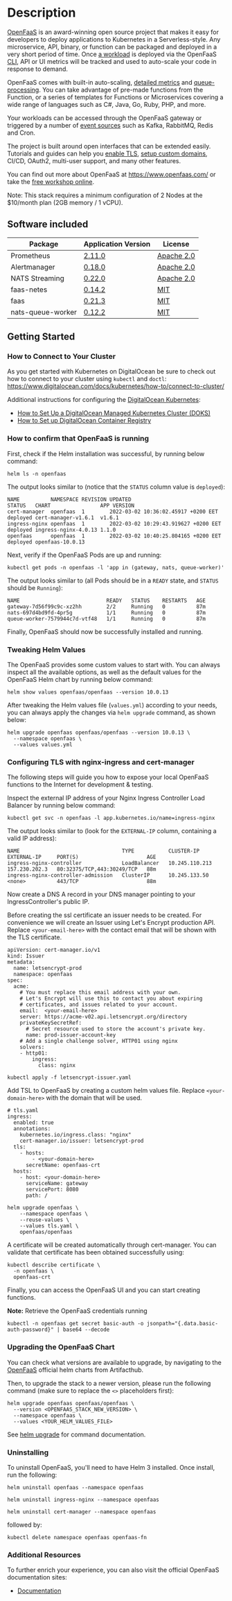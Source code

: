 # Description

[OpenFaaS](https://docs.openfaas.com/) is an award-winning open source project that makes it easy for developers to deploy applications to Kubernetes in a Serverless-style. Any microservice, API, binary, or function can be packaged and deployed in a very short period of time. Once [a workload](https://docs.openfaas.com/reference/workloads/) is deployed via the OpenFaaS [CLI](https://docs.openfaas.com/cli/install/), API or UI metrics will be tracked and used to auto-scale your code in response to demand.

OpenFaaS comes with built-in auto-scaling, [detailed metrics](https://docs.openfaas.com/architecture/metrics/) and [queue-processing](https://docs.openfaas.com/reference/async/). You can take advantage of pre-made functions from the Function, or a series of templates for Functions or Microservices covering a wide range of languages such as C#, Java, Go, Ruby, PHP, and more.

Your workloads can be accessed through the OpenFaaS gateway or triggered by a number of [event sources](https://docs.openfaas.com/reference/triggers/) such as Kafka, RabbitMQ, Redis and Cron.

The project is built around open interfaces that can be extended easily. Tutorials and guides can help you [enable TLS](https://docs.openfaas.com/reference/ssl/kubernetes-with-cert-manager/), [setup custom domains](https://docs.openfaas.com/reference/ssl/kubernetes-with-cert-manager/#20-ssl-and-custom-domains-for-functions), CI/CD, OAuth2, multi-user support, and many other features.

You can find out more about OpenFaaS at <https://www.openfaas.com/> or take the [free workshop online](https://github.com/openfaas/workshop/).

Note: This stack requires a minimum configuration of 2 Nodes at the $10/month plan (2GB memory / 1 vCPU).

## Software included

| Package               | Application Version   |License                                                                                    |
| ---| ---- | ------------- |
| Prometheus | [2.11.0](https://github.com/prometheus/prometheus/releases/tag/v2.11.0) | [Apache 2.0](https://github.com/prometheus/prometheus/blob/master/LICENSE) |
| Alertmanager | [0.18.0](https://github.com/prometheus/alertmanager/releases/tag/v0.18.0) | [Apache 2.0](https://github.com/prometheus/prometheus/blob/master/LICENSE) |
| NATS Streaming | [0.22.0](https://github.com/nats-io/nats-streaming-server/releases/tag/v0.22.0) | [Apache 2.0](https://github.com/nats-io/nats-streaming-server/blob/master/LICENSE) |
| faas-netes | [0.14.2](https://github.com/openfaas/faas-netes/releases/tag/0.14.2) | [MIT](https://github.com/openfaas/faas-netes/blob/master/LICENSE) |
| faas | [0.21.3](https://github.com/openfaas/faas/releases/tag/0.21.3) | [MIT](https://github.com/openfaas/faas/blob/master/LICENSE) |
| nats-queue-worker | [0.12.2](https://github.com/openfaas/nats-queue-worker/releases/tag/0.12.2) | [MIT](https://github.com/openfaas/nats-queue-worker/blob/master/LICENSE) |

## Getting Started

### How to Connect to Your Cluster

As you get started with Kubernetes on DigitalOcean be sure to check out how to connect to your cluster using `kubectl` and `doctl`:
<https://www.digitalocean.com/docs/kubernetes/how-to/connect-to-cluster/>

Additional instructions for configuring the [DigitalOcean Kubernetes](https://cloud.digitalocean.com/kubernetes/clusters/):

- [How to Set Up a DigitalOcean Managed Kubernetes Cluster (DOKS)](https://github.com/digitalocean/Kubernetes-Starter-Kit-Developers/tree/main/01-setup-DOKS#how-to-set-up-a-digitalocean-managed-kubernetes-cluster-doks)
- [How to Set up DigitalOcean Container Registry](https://github.com/digitalocean/Kubernetes-Starter-Kit-Developers/tree/main/02-setup-DOCR#how-to-set-up-digitalocean-container-registry)

### How to confirm that OpenFaaS is running

First, check if the Helm installation was successful, by running below command:

```console
helm ls -n openfaas
```

The output looks similar to (notice that the `STATUS` column value is `deployed`):

```text
NAME          NAMESPACE REVISION UPDATED                              STATUS   CHART                APP VERSION
cert-manager  openfaas  1        2022-03-02 10:36:02.45917 +0200 EET  deployed cert-manager-v1.6.1  v1.6.1
ingress-nginx openfaas  1        2022-03-02 10:29:43.919627 +0200 EET deployed ingress-nginx-4.0.13 1.1.0
openfaas      openfaas  1        2022-03-02 10:40:25.804165 +0200 EET deployed openfaas-10.0.13
```

Next, verify if the OpenFaaS Pods are up and running:

```console
kubectl get pods -n openfaas -l 'app in (gateway, nats, queue-worker)'
```

The output looks similar to (all Pods should be in a `READY` state, and `STATUS` should be `Running`):

```text
NAME                            READY   STATUS    RESTARTS   AGE
gateway-7d56f99c9c-xz2hh        2/2     Running   0          87m
nats-697d4bd9fd-4pr5g           1/1     Running   0          87m
queue-worker-7579944c7d-vtf48   1/1     Running   0          87m
```

Finally, OpenFaaS should now be successfully installed and running.

### Tweaking Helm Values

The OpenFaaS provides some custom values to start with. You can always inspect all the available options, as well as the default values for the OpenFaaS Helm chart by running below command:

```console
helm show values openfaas/openfaas --version 10.0.13
```

After tweaking the Helm values file (`values.yml`) according to your needs, you can always apply the changes via `helm upgrade` command, as shown below:

```console
helm upgrade openfaas openfaas/openfaas --version 10.0.13 \
  --namespace openfaas \
  --values values.yml
```

### Configuring TLS with nginx-ingress and cert-manager

The following steps will guide you how to expose your local OpenFaaS functions to the Internet for development & testing.

Inspect the external IP address of your Nginx Ingress Controller Load Balancer by running below command:

```console
kubectl get svc -n openfaas -l app.kubernetes.io/name=ingress-nginx
```

The output looks similar to (look for the `EXTERNAL-IP` column, containing a valid IP address):

```text
NAME                                 TYPE           CLUSTER-IP       EXTERNAL-IP     PORT(S)                      AGE
ingress-nginx-controller             LoadBalancer   10.245.110.213   157.230.202.3   80:32375/TCP,443:30249/TCP   88m
ingress-nginx-controller-admission   ClusterIP      10.245.133.50    <none>          443/TCP                      88m
```

Now create a DNS A record in your DNS manager pointing to your IngressController's public IP.

Before creating the ssl certificate an issuer needs to be created. For convenience we will create an Issuer using Let's Encrypt production API. Replace `<your-email-here>` with the contact email that will be shown with the TLS certificate.

```text
apiVersion: cert-manager.io/v1
kind: Issuer
metadata:
  name: letsencrypt-prod
  namespace: openfaas
spec:
  acme:
    # You must replace this email address with your own.
    # Let's Encrypt will use this to contact you about expiring
    # certificates, and issues related to your account.
    email:  <your-email-here>
    server: https://acme-v02.api.letsencrypt.org/directory
    privateKeySecretRef:
      # Secret resource used to store the account's private key.
      name: prod-issuer-account-key
    # Add a single challenge solver, HTTP01 using nginx
    solvers:
    - http01:
        ingress:
          class: nginx
```

```console
kubectl apply -f letsencrypt-issuer.yaml
```

Add TSL to OpenFaaS by creating a custom helm values file. Replace `<your-domain-here>` with the domain that will be used.

```text
# tls.yaml
ingress:
  enabled: true
  annotations:
    kubernetes.io/ingress.class: "nginx"
    cert-manager.io/issuer: letsencrypt-prod
  tls:
    - hosts:
        - <your-domain-here>
      secretName: openfaas-crt
  hosts:
    - host: <your-domain-here>
      serviceName: gateway
      servicePort: 8080
      path: /
```

```console
helm upgrade openfaas \
    --namespace openfaas \
    --reuse-values \
    --values tls.yaml \
    openfaas/openfaas
```

A certificate will be created automatically through cert-manager. You can validate that certificate has been obtained successfully using:

```console
kubectl describe certificate \
  -n openfaas \
  openfaas-crt
```

Finally, you can access the OpenFaaS UI and you can start creating functions.

**Note:**
Retrieve the OpenFaaS credentials running

```console
kubectl -n openfaas get secret basic-auth -o jsonpath="{.data.basic-auth-password}" | base64 --decode

```

### Upgrading the OpenFaaS Chart

You can check what versions are available to upgrade, by navigating to the [OpenFaaS](https://artifacthub.io/packages/helm/openfaas/openfaas/) official helm charts from Artifacthub.

Then, to upgrade the stack to a newer version, please run the following command (make sure to replace the `<>` placeholders first):

```console
helm upgrade openfaas openfaas/openfaas \
  --version <OPENFAAS_STACK_NEW_VERSION> \
  --namespace openfaas \
  --values <YOUR_HELM_VALUES_FILE>
```

See [helm upgrade](https://helm.sh/docs/helm/helm_upgrade/) for command documentation.

### Uninstalling

To uninstall OpenFaaS, you'll need to have Helm 3 installed. Once install, run the following:

```console
helm uninstall openfaas --namespace openfaas

helm uninstall ingress-nginx --namespace openfaas

helm uninstall cert-manager --namespace openfaas
```

followed by:

```console
kubectl delete namespace openfaas openfaas-fn
```

### Additional Resources

To further enrich your experience, you can also visit the official OpenFaaS documentation sites:

- [Documentation](https://docs.openfaas.com/community/)
